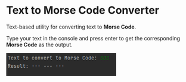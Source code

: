 # Text to Morse Code Converter

Text-based utility for converting text to **Morse Code**.

Type your text in the console and press enter to get the corresponding **Morse Code** as the output.

![alt text](https://github.com/Julien-B-py/Text-to-Morse-Code-Converter/blob/main/img/demo.png?raw=true)
